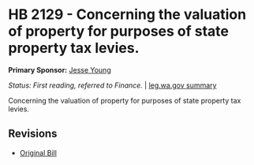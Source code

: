 # HB 2129 - Concerning the valuation of property for purposes of state property tax levies.
**Primary Sponsor:** [Jesse Young](/person/leg/jesse.young.md)

*Status: First reading, referred to Finance.* | [leg.wa.gov summary](https://app.leg.wa.gov/billsummary?BillNumber=2129&Year=2021)

Concerning the valuation of property for purposes of state property tax levies.

## Revisions
* [Original Bill](1/)